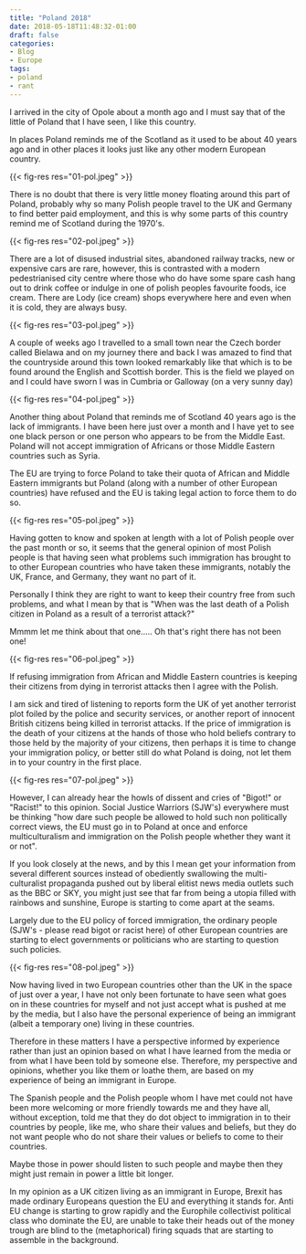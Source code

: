 ```yaml
---
title: "Poland 2018"
date: 2018-05-18T11:48:32-01:00
draft: false
categories:
- Blog
- Europe
tags:
- poland
- rant
---
```


I arrived in the city of Opole about a month ago and I must say that of the little of Poland that I have seen, I like this country.

In places Poland reminds me of the Scotland as it used to be about 40 years ago and in other places it looks just like any other modern European country.

<!--more-->

{{< fig-res res="01-pol.jpeg" >}}

There is no doubt that there is very little money floating around this part of Poland, probably why so many Polish people travel to the UK and Germany to find better paid employment, and this is why some parts of this country remind me of Scotland during the 1970's.

{{< fig-res res="02-pol.jpeg" >}}

There are a lot of disused industrial sites, abandoned railway tracks, new or expensive cars are rare, however, this is contrasted with a modern pedestrianised city centre where those who do have some spare cash hang out to drink coffee or indulge in one of polish peoples favourite foods, ice cream. There are Lody (ice cream) shops everywhere here and even when it is cold, they are always busy.

{{< fig-res res="03-pol.jpeg" >}}

A couple of weeks ago I travelled to a small town near the Czech border called Bielawa and on my journey there and back I was amazed to find that the countryside around this town looked remarkably like that which is to be found around the English and Scottish border. This is the field we played on and I could have sworn I was in Cumbria or Galloway (on a very sunny day)

{{< fig-res res="04-pol.jpeg" >}}

Another thing about Poland that reminds me of Scotland 40 years ago is the lack of immigrants. I have been here just over a month and I have yet to see one black person or one person who appears to be from the Middle East. Poland will not accept immigration of Africans or those Middle Eastern countries such as Syria.

The EU are trying to force Poland to take their quota of African and Middle Eastern immigrants but Poland (along with a number of other European countries) have refused and the EU is taking legal action to force them to do so.

{{< fig-res res="05-pol.jpeg" >}}

Having gotten to know and spoken at length with a lot of Polish people over the past month or so, it seems that the general opinion of most Polish people is that having seen what problems such immigration has brought to to other European countries who have taken these immigrants, notably the UK, France, and Germany, they want no part of it.

Personally I think they are right to want to keep their country free from such problems, and what I mean by that is "When was the last death of a Polish citizen in Poland as a result of a terrorist attack?"

Mmmm let me think about that one..... Oh that's right there has not been one!

{{< fig-res res="06-pol.jpeg" >}}

If refusing immigration from African and Middle Eastern countries is keeping their citizens from dying in terrorist attacks then I agree with the Polish. 

I am sick and tired of listening to reports form the UK of yet another terrorist plot foiled by the police and security services, or another report of innocent British citizens being killed in terrorist attacks. If the price of immigration is the death of your citizens at the hands of those who hold beliefs contrary to those held by the majority of your citizens, then perhaps it is time to change your immigration policy, or better still do what Poland is doing, not let them in to your country in the first place.

{{< fig-res res="07-pol.jpeg" >}}

However, I can already hear the howls of dissent and cries of "Bigot!" or "Racist!" to this opinion. Social Justice Warriors (SJW's) everywhere must be thinking "how dare such people be allowed to hold such non politically correct views, the EU must go in to Poland at once and enforce multiculturalism and immigration on the Polish people whether they want it or not".

If you look closely at the news, and by this I mean get your information from several different sources instead of obediently swallowing the multi-culturalist propaganda pushed out by liberal elitist news media outlets such as the BBC or SKY, you might just see that far from being a utopia filled with rainbows and sunshine, Europe is starting to come apart at the seams.

Largely due to the EU policy of forced immigration, the ordinary people (SJW's - please read bigot or racist here) of other European countries are starting to elect governments or politicians who are starting to question such policies.

{{< fig-res res="08-pol.jpeg" >}}

Now having lived in two European countries other than the UK in the space of just over a year, I have not only been fortunate to have seen what goes on in these countries for myself and not just accept what is pushed at me by the media, but I also have the personal experience of being an immigrant (albeit a temporary one) living in these countries.

Therefore in these matters I have a perspective informed by experience rather than just an opinion based on what I have learned from the media or from what I have been told by someone else. Therefore, my perspective and opinions, whether you like them or loathe them, are based on my experience of being an immigrant in Europe.

The Spanish people and the Polish people whom I have met could not have been more welcoming or more friendly towards me and they have all, without exception, told me that they do dot object to immigration in to their countries by people, like me, who share their values and beliefs, but they do not want people who do not share their values or beliefs to come to their countries.

Maybe those in power should listen to such people and maybe then they might just remain in power a little bit longer.

In my opinion as a UK citizen living as an immigrant in Europe, Brexit has made ordinary Europeans question the EU and everything it stands for. Anti EU change is starting to grow rapidly and the Europhile collectivist political class who dominate the EU, are unable to take their heads out of the money trough are blind to the (metaphorical) firing squads that are starting to assemble in the background.